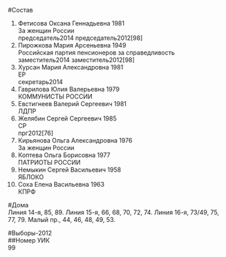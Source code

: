 #Состав  
1. Фетисова Оксана Геннадьевна 1981  
    За женщин России  
    председатель2014 председатель2012[98]  
2. Пирожкова Мария Арсеньевна 1949  
    Российская партия пенсионеров за справедливость  
    заместитель2014 заместитель2012[98]  
3. Хурсан Мария Александровна 1981  
    ЕР  
    секретарь2014  
4. Гаврилова Юлия Валерьевна 1979  
    КОММУНИСТЫ РОССИИ  
5. Евстигнеев Валерий Сергеевич 1981  
    ЛДПР  
6. Желябин Сергей Сергеевич 1985  
    СР  
    прг2012[76]  
7. Кирьянова Ольга Александровна 1976  
    За женщин России  
8. Коптева Ольга Борисовна 1977  
    ПАТРИОТЫ РОССИИ  
9. Немыкин Сергей Васильевич 1958  
    ЯБЛОКО  
10. Соха Елена Васильевна 1963  
    КПРФ  

#Дома  
Линия 14-я,     85, 89. Линия 15-я,     66, 68, 70, 72, 74. Линия 16-я,     73/49, 75, 77, 79. Малый пр.,     44, 46, 48, 49, 53.  
  
#Выборы-2012  
##Номер УИК  
99  
